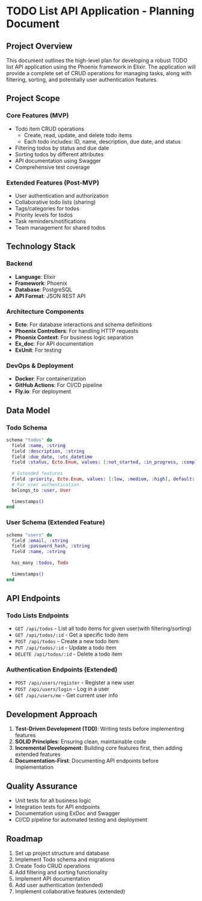 # TODO List API Application - Planning Document

## Project Overview
This document outlines the high-level plan for developing a robust TODO list API application using the Phoenix framework in Elixir. The application will provide a complete set of CRUD operations for managing tasks, along with filtering, sorting, and potentially user authentication features.

## Project Scope

### Core Features (MVP)
- Todo item CRUD operations
  - Create, read, update, and delete todo items
  - Each todo includes: ID, name, description, due date, and status
- Filtering todos by status and due date
- Sorting todos by different attributes
- API documentation using Swagger
- Comprehensive test coverage

### Extended Features (Post-MVP)
- User authentication and authorization
- Collaborative todo lists (sharing)
- Tags/categories for todos
- Priority levels for todos
- Task reminders/notifications
- Team management for shared todos

## Technology Stack

### Backend
- **Language**: Elixir
- **Framework**: Phoenix
- **Database**: PostgreSQL
- **API Format**: JSON REST API

### Architecture Components
- **Ecto**: For database interactions and schema definitions
- **Phoenix Controllers**: For handling HTTP requests
- **Phoenix Context**: For business logic separation
- **Ex_doc**: For API documentation
- **ExUnit**: For testing

### DevOps & Deployment
- **Docker**: For containerization
- **GitHub Actions**: For CI/CD pipeline
- **Fly.io**: For deployment

## Data Model

### Todo Schema
```elixir
schema "todos" do
  field :name, :string
  field :description, :string
  field :due_date, :utc_datetime
  field :status, Ecto.Enum, values: [:not_started, :in_progress, :completed]
  
  # Extended features
  field :priority, Ecto.Enum, values: [:low, :medium, :high], default: :medium
  # For user authentication
  belongs_to :user, User
  
  timestamps()
end
```

### User Schema (Extended Feature)
```elixir
schema "users" do
  field :email, :string
  field :password_hash, :string
  field :name, :string
  
  has_many :todos, Todo
  
  timestamps()
end
```

## API Endpoints

### Todo Lists Endpoints
- `GET /api/todos` - List all todo items for given user(with filtering/sorting)
- `GET /api/todos/:id` - Get a specific todo item
- `POST /api/todos` - Create a new todo item
- `PUT /api/todos/:id` - Update a todo item
- `DELETE /api/todos/:id` - Delete a todo item

### Authentication Endpoints (Extended)
- `POST /api/users/register` - Register a new user
- `POST /api/users/login` - Log in a user
- `GET /api/users/me` - Get current user info

## Development Approach
1. **Test-Driven Development (TDD)**: Writing tests before implementing features
2. **SOLID Principles**: Ensuring clean, maintainable code
3. **Incremental Development**: Building core features first, then adding extended features
4. **Documentation-First**: Documenting API endpoints before implementation

## Quality Assurance
- Unit tests for all business logic
- Integration tests for API endpoints
- Documentation using ExDoc and Swagger
- CI/CD pipeline for automated testing and deployment

## Roadmap
1. Set up project structure and database
2. Implement Todo schema and migrations
3. Create Todo CRUD operations
4. Add filtering and sorting functionality
5. Implement API documentation
6. Add user authentication (extended)
7. Implement collaborative features (extended) 